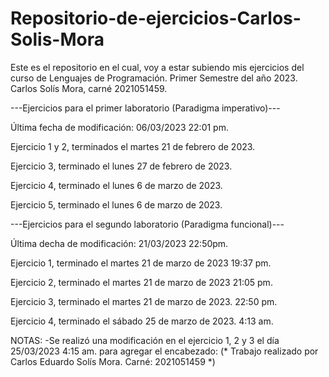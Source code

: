 # Repositorio-de-ejercicios-Carlos-Solis-Mora
Este es el repositorio en el cual, voy a estar subiendo mis ejercicios del curso de Lenguajes de Programación. Primer Semestre del año 2023. Carlos Solís Mora, carné 2021051459.

---Ejercicios para el primer laboratorio (Paradigma imperativo)---

Última fecha de modificación:  06/03/2023 22:01 pm.

Ejercicio 1 y 2, terminados el martes 21 de febrero de 2023.

Ejercicio 3,  terminado el lunes 27 de febrero de 2023.

Ejercicio 4, terminado el lunes 6 de marzo de 2023.

Ejercicio 5, terminado el lunes 6 de marzo de 2023.

---Ejercicios para el segundo laboratorio (Paradigma funcional)---

Última decha de modificación: 21/03/2023 22:50pm.

Ejercicio 1, terminado el martes 21 de marzo de 2023 19:37 pm.

Ejercicio 2, terminado el martes 21 de marzo de 2023 21:05 pm.

Ejercicio 3, terminado el martes 21 de marzo de 2023. 22:50 pm.

Ejercicio 4, terminado el sábado 25 de marzo de 2023. 4:13 am.

NOTAS:
-Se realizó una modificación en el ejercicio 1, 2 y 3 el día 25/03/2023 4:15 am. para agregar el encabezado:
(*
Trabajo realizado por Carlos Eduardo Solís Mora.
Carné: 2021051459
*)
